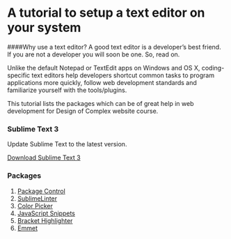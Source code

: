 # A tutorial to setup a text editor on your system

####Why use a text editor?
A good text editor is a developer’s best friend. If you are not a developer you will soon be one. So, read on.

Unlike the default Notepad or TextEdit apps on Windows and OS X, coding-specific text editors help developers shortcut common tasks to program applications more quickly, follow web development standards and familiarize yourself with the tools/plugins.

This tutorial lists the packages which can be of great help in web development for Design of Complex website course.

### Sublime Text 3
Update Sublime Text to the latest version.

[Download Sublime Text 3](http://www.sublimetext.com/3)

### Packages
1. [Package Control](https://packagecontrol.io/packages/Package%20Control)
2. [Sublime​ Linter](https://packagecontrol.io/packages/SublimeLinter)
3. [Color Picker](https://packagecontrol.io/packages/ColorPicker)
4. [JavaScript Snippets](https://packagecontrol.io/packages/JavaScript%20Snippets)
5. [Bracket Highlighter](https://packagecontrol.io/packages/BracketHighlighter)
6. [Emmet](https://packagecontrol.io/packages/Emmet)
